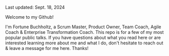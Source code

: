 Last updated: Sept. 18, 2024

Welcome to my Github! 

I'm Fortune Buchholtz, a Scrum Master, Product Owner, Team Coach, Agile Coach & Enterprise Transformation Coach. This repo is for a few of my most popular public talks. 
If you have questions about what you read here or are interested learning more about me and what I do, don't hesitate to reach out & leave a message for me here. 
Thanks!
